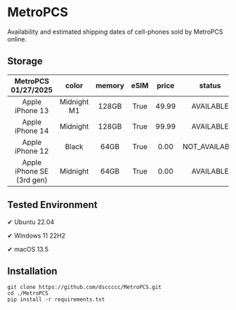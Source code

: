 # MetroPCS
Availability and estimated shipping dates of cell-phones sold by MetroPCS online.
## Storage
|MetroPCS 01/27/2025|color|memory|eSIM|price|status|shipping from|shipping to|
|:--:|:--:|:--:|:--:|:--:|:--:|:--:|:--:|
|Apple iPhone 13|Midnight M1|128GB|True|49.99|AVAILABLE|01/27/2025|01/30/2025|
|Apple iPhone 14|Midnight|128GB|True|99.99|AVAILABLE|01/27/2025|01/30/2025|
|Apple iPhone 12|Black|64GB|True|0.00|NOT_AVAILABLE|02/03/2025|02/10/2025|
|Apple iPhone SE (3rd gen)|Midnight|64GB|True|0.00|AVAILABLE|01/27/2025|01/30/2025|

## Tested Environment
✔ Ubuntu 22.04

✔ Windows 11 22H2

✔ macOS 13.5
## Installation
```
git clone https://github.com/dsccccc/MetroPCS.git
cd ./MetroPCS
pip install -r requirements.txt
```
